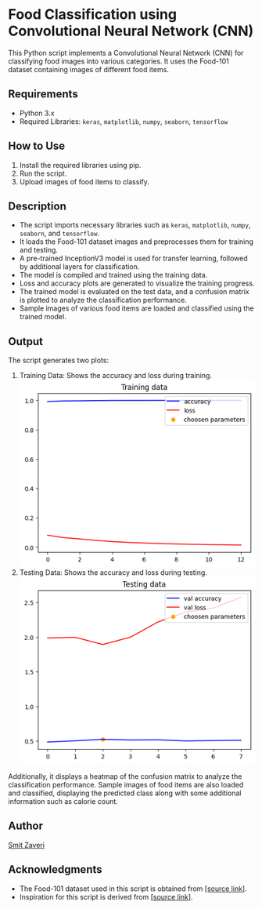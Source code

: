 # Food Classification using Convolutional Neural Network (CNN)

This Python script implements a Convolutional Neural Network (CNN) for classifying food images into various categories. It uses the Food-101 dataset containing images of different food items.

## Requirements
- Python 3.x
- Required Libraries: `keras`, `matplotlib`, `numpy`, `seaborn`, `tensorflow`

## How to Use
1. Install the required libraries using pip.
2. Run the script.
3. Upload images of food items to classify.

## Description
- The script imports necessary libraries such as `keras`, `matplotlib`, `numpy`, `seaborn`, and `tensorflow`.
- It loads the Food-101 dataset images and preprocesses them for training and testing.
- A pre-trained InceptionV3 model is used for transfer learning, followed by additional layers for classification.
- The model is compiled and trained using the training data.
- Loss and accuracy plots are generated to visualize the training progress.
- The trained model is evaluated on the test data, and a confusion matrix is plotted to analyze the classification performance.
- Sample images of various food items are loaded and classified using the trained model.

## Output
The script generates two plots:
1. Training Data: Shows the accuracy and loss during training.
![Training Data](training_data.png)
1. Testing Data: Shows the accuracy and loss during testing.
![Testing Data](testing_data.png)

Additionally, it displays a heatmap of the confusion matrix to analyze the classification performance. Sample images of food items are also loaded and classified, displaying the predicted class along with some additional information such as calorie count.

## Author
[Smit Zaveri](https://github.com/Smit-Zaveri/)

## Acknowledgments
- The Food-101 dataset used in this script is obtained from [\[source link\]](https://www.kaggle.com/datasets/dansbecker/food-101).
- Inspiration for this script is derived from [\[source link\]](https://www.kaggle.com/code/bebofekry/101-food-classification/notebook).
